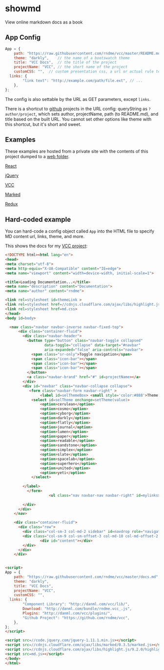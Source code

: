# showmd
View online markdown docs as a book

## App Config
```js
App = {
    path: "https://raw.githubusercontent.com/rndme/vcc/master/README.md",	//where is the .md file? needs cors.
    theme: "darkly",	// the name of a bootswatch theme
    title: "VCC Docs",	// the title of the project 
    projectName: "VCC",	// the short name of the project
    customCSS: "",	// custom presentation css, a url or actual rule text
  links: {
        "link text": "http://example.com/path/file.ext", // ...
    },
};
```
The config is also settable by the URL as GET parameters, except `links`.

There is a shortcut to [github](https://github.com/) projects in the URL config: queryString as `?author/project`, which sets author, projectName, path (to README.md), and title based on the built URL. You cannot set other options like theme with this shortcut, but it's short and sweet.



## Examples

These examples are hosted from a private site with the contents of this project dumped to a [web folder](http://danml.com/md/).

[React](http://danml.com/md/?facebook/react)

[jQuery](http://danml.com/md/?jquery/jquery)

[VCC](http://danml.com/md/?rndme/vcc)

[Marked](http://danml.com/md/?chjj/marked)

[Redux](http://danml.com/md/?reactjs/redux)


## Hard-coded example
You can hard-code a config object called `App` into the HTML file to specify MD content url, links, theme, and more.


This shows the docs for my [VCC project](https://github.com/rndme/vcc/):

```html
<!DOCTYPE html><html lang="en">
<head>
<meta charset="utf-8">
<meta http-equiv="X-UA-Compatible" content="IE=edge">
<meta name="viewport" content="width=device-width, initial-scale=1">

<title>Loading Documentation...</title>
<meta name="description" content="Documentation">
<meta name="author" content="rndme">

<link rel=stylesheet id=themeLink >	
<link rel=stylesheet href=//cdnjs.cloudflare.com/ajax/libs/highlight.js/9.2.0/styles/googlecode.min.css>
<link rel=stylesheet href=md.css>
</head>
<body id=body>

  <nav class="navbar navbar-inverse navbar-fixed-top">
      <div class="container-fluid">
        <div class="navbar-header">
          <button type="button" class="navbar-toggle collapsed" 
				  data-toggle="collapse" data-target="#navbar" 
				  aria-expanded="false" aria-controls="navbar">
            <span class="sr-only">Toggle navigation</span>
            <span class="icon-bar"></span>
            <span class="icon-bar"></span>
            <span class="icon-bar"></span>
          </button>
          <a class="navbar-brand" href="#" id=projectName></a>
        </div>
        <div id="navbar" class="navbar-collapse collapse">		
		   <form class="navbar-form navbar-right" >
            	<label id=selThemeBox> <small style='color:#888'>Theme:</small>
			<select id=selTheme onchange=setTheme(value)>
				<option>cerulean</option>
				<option>cosmo</option>
				<option>cyborg</option>
				<option>darkly</option>
				<option>flatly</option>
				<option>journal</option>
				<option>lumen</option>
				<option>paper</option>
				<option>readable</option>
				<option>sandstone</option>
				<option>simplex</option>
				<option>slate</option>
				<option>spacelab</option>
				<option>superhero</option>
				<option>united</option>
				<option>yeti</option>
			</select>
			
		</label>
          </form>
		            <ul class="nav navbar-nav navbar-right" id=mylinks></ul>
		  
        </div>
      </div>
    </nav>

    <div class="container-fluid">
      <div class="row">
        <div class="col-sm-3 col-md-2 sidebar" id=navdrop role="navigation"></div>
        <div class="col-sm-9 col-sm-offset-3 col-md-10 col-md-offset-2 main">
  				<div id="content"></div>		  
        </div>
      </div>
    </div>
  

<script>
App = {
	path: "https://raw.githubusercontent.com/rndme/vcc/master/docs.md",
	theme: "darkly",
	title: "VCC Docs",
	projectName: "VCC",
	customCSS: "",
  links: {
		"Component Library": "http://danml.com/vcc/lib/",
		Download: "http://danml.com/bundle/rndme.vcc_.js",
		Plugins: "http://danml.com/vcc/plugins/",
		"Github Project": "https://github.com/rndme/vcc",
	},
};
</script>

<script src=//code.jquery.com/jquery-1.11.1.min.js></script>
<script src=//cdnjs.cloudflare.com/ajax/libs/marked/0.3.5/marked.js></script>
<script src=//cdnjs.cloudflare.com/ajax/libs/highlight.js/9.2.0/highlight.min.js></script>
<script src=md.js></script>		  
</body>
</html>
```

